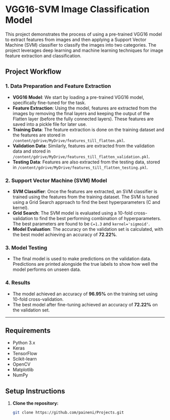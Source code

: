 # VGG16-SVM Image Classification Model

This project demonstrates the process of using a pre-trained VGG16 model to extract features from images and then applying a Support Vector Machine (SVM) classifier to classify the images into two categories. The project leverages deep learning and machine learning techniques for image feature extraction and classification.

## Project Workflow

### 1. **Data Preparation and Feature Extraction**
   - **VGG16 Model**: We start by loading a pre-trained VGG16 model, specifically fine-tuned for the task.
   - **Feature Extraction**: Using the model, features are extracted from the images by removing the final layers and keeping the output of the Flatten layer (before the fully connected layers). These features are saved into a pickle file for later use.
   - **Training Data**: The feature extraction is done on the training dataset and the features are stored in `/content/gdrive/MyDrive/features_till_flatten.pkl`.
   - **Validation Data**: Similarly, features are extracted from the validation data and stored in `/content/gdrive/MyDrive/features_till_flatten_validation.pkl`.
   - **Testing Data**: Features are also extracted from the testing data, stored in `/content/gdrive/MyDrive/features_till_flatten_testing.pkl`.

### 2. **Support Vector Machine (SVM) Model**
   - **SVM Classifier**: Once the features are extracted, an SVM classifier is trained using the features from the training dataset. The SVM is tuned using a Grid Search approach to find the best hyperparameters (C and kernel).
   - **Grid Search**: The SVM model is evaluated using a 10-fold cross-validation to find the best performing combination of hyperparameters. The best parameters are found to be `C=1.3` and `kernel='sigmoid'`.
   - **Model Evaluation**: The accuracy on the validation set is calculated, with the best model achieving an accuracy of **72.22%**.

### 3. **Model Testing**
   - The final model is used to make predictions on the validation data. Predictions are printed alongside the true labels to show how well the model performs on unseen data.

### 4. **Results**
   - The model achieved an accuracy of **96.95%** on the training set using 10-fold cross-validation.
   - The best model after fine-tuning achieved an accuracy of **72.22%** on the validation set.

---

## Requirements

- Python 3.x
- Keras
- TensorFlow
- Scikit-learn
- OpenCV
- Matplotlib
- NumPy

## Setup Instructions

1. **Clone the repository:**

   ```bash
   git clone https://github.com/paineni/Projects.git
